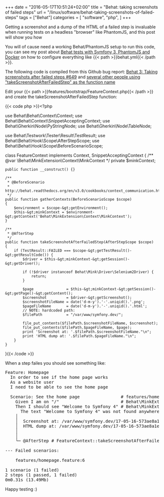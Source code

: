 +++
date = "2016-05-17T10:51:24+02:00"
title = "Behat: taking screenshots of failed steps"
url = "/linux/software/behat-taking-screenshots-of-failed-steps"
tags = ["Behat"]
categories = [
  "software",
  "php",
]
+++

Getting a screenshot and a dump of the HTML of a failed step is invaluable when running tests on a headless "browser" like PhantomJS, and this post will show you how<!--more-->

You will of cause need a working Behat/PhantomJS setup to run this code, you can see my post about <a href="/linux/software/behat-tests-with-symfony3-phantomjs-and-docker/">Behat tests with Symfony 3, PhantomJS and Docker</a> on how to configure everything like {{< path >}}behat.yml{{< /path >}}.

The following code is compiled from this Github bug report: <a href="https://github.com/Behat/Behat/issues/649">Behat 3: Taking screenshots after failed steps #649</a> and <a href="https://www.google.dk/#q=takeScreenshotAfterFailedStep">several other people using "takeScreenshotAfterFailedStep" as the function name</a>

Edit your {{< path >}}features/bootstrap/FeatureContext.php{{< /path >}} and create the takeScreenshotAfterFailedStep function:

{{< code php >}}&lt;?php

use Behat\Behat\Context\Context;
use Behat\Behat\Context\SnippetAcceptingContext;
use Behat\Gherkin\Node\PyStringNode;
use Behat\Gherkin\Node\TableNode;

use Behat\Testwork\Tester\Result\TestResult;
use Behat\Behat\Hook\Scope\AfterStepScope;
use Behat\Behat\Hook\Scope\BeforeScenarioScope;

class FeatureContext implements Context, SnippetAcceptingContext
{
    /** @var \Behat\MinkExtension\Context\MinkContext */
    private $minkContext;

    public function __construct() {}

    /**
     * @BeforeScenario
     * http://behat.readthedocs.org/en/v3.0/cookbooks/context_communication.html
     */
    public function gatherContexts(BeforeScenarioScope $scope)
    {
        $environment = $scope-&gt;getEnvironment();
        $this-&gt;minkContext = $environment-&gt;getContext('Behat\MinkExtension\Context\MinkContext');
    }

    /**
     * @AfterStep
     */
    public function takeScreenshotAfterFailedStep(AfterStepScope $scope)
    {
        if (TestResult::FAILED === $scope-&gt;getTestResult()-&gt;getResultCode()) {
            $driver = $this-&gt;minkContext-&gt;getSession()-&gt;getDriver();

            if (!$driver instanceof Behat\Mink\Driver\Selenium2Driver) {
                return;
            }

            $page               = $this-&gt;minkContext-&gt;getSession()-&gt;getPage()-&gt;getContent();
            $screenshot         = $driver-&gt;getScreenshot();
            $screenshotFileName = date('d-m-y').'-'.uniqid().'.png';
            $pageFileName       = date('d-m-y').'-'.uniqid().'.html';
            // NOTE: hardcoded path:
            $filePath           = "/var/www/symfony.dev/";

            file_put_contents($filePath.$screenshotFileName, $screenshot);
            file_put_contents($filePath.$pageFileName, $page);
            print 'Screenshot at: '.$filePath.$screenshotFileName."\n";
            print 'HTML dump at: '.$filePath.$pageFileName."\n";
        }
    }
}{{< /code >}}

When a step failes you should see something like:

<pre>Feature: Homepage
  In order to see if the home page works
  As a website user
  I need to be able to see the home page

  Scenario: See the home page                # features/homepage.feature:6
    Given I am on "/"                        # Behat\MinkExtension\Context\MinkContext::visit()
    Then I should see "Welcome to Symfony 4" # Behat\MinkExtension\Context\MinkContext::assertPageContainsText()
      The text "Welcome to Symfony 4" was not found anywhere in the text of the current page. (Behat\Mink\Exception\ResponseTextException)
    │
    │  Screenshot at: /var/www/symfony.dev/17-05-16-573ae8a1e9f9a.png
    │  HTML dump at: /var/www/symfony.dev/17-05-16-573ae8a1e9fd3.html
    │
    │
    └─ @AfterStep # FeatureContext::takeScreenshotAfterFailedStep()

--- Failed scenarios:

    features/homepage.feature:6

1 scenario (1 failed)
2 steps (1 passed, 1 failed)
0m0.31s (13.49Mb)</pre>

Happy testing :)
